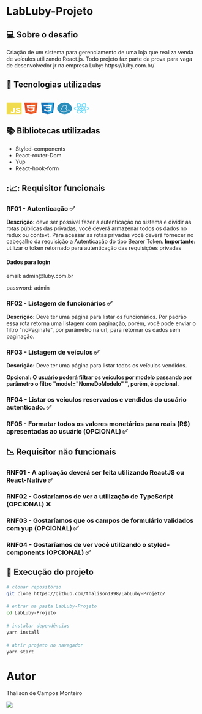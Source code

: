# LabLuby-Projeto

## 💻 Sobre o desafio
<p>Criação de um sistema para gerenciamento de uma loja que realiza venda de veículos utilizando React.js.
Todo projeto faz parte da prova para vaga de desenvolvedor jr na empresa Luby: https://luby.com.br/ </p>

## :book: Tecnologias utilizadas
<div style="display: inline_block"><br>
  <img align="center" alt="Thalison-Js" height="30" width="40" src="https://raw.githubusercontent.com/devicons/devicon/master/icons/javascript/javascript-plain.svg">
  <img align="center" alt="Thalison-HTML" height="30" width="40" src="https://raw.githubusercontent.com/devicons/devicon/master/icons/html5/html5-original.svg">
  <img align="center" alt="Thalison-CSS" height="30" width="40" src="https://raw.githubusercontent.com/devicons/devicon/master/icons/css3/css3-original.svg">
  <img align="center" alt="Thalison-arn" height="30" width="40" src="https://raw.githubusercontent.com/devicons/devicon/master/icons/yarn/yarn-original.svg">
  <img align="center" alt="Thalison-React" height="30" width="40" src="https://raw.githubusercontent.com/devicons/devicon/master/icons/react/react-original.svg">
</div>

## :books: Bibliotecas utilizadas
<ul> 
<li>Styled-components</li>
<li>React-router-Dom</li>
<li>Yup</li>
<li>React-hook-form</li>
</ul>

## :📈: Requisitor funcionais

### RF01 - Autenticação ✅

<p><strong>Descrição:</strong> deve ser possível fazer a autenticação no sistema e dividir as rotas públicas das privadas, você deverá armazenar todos os dados no redux ou context. Para acessar as rotas privadas você deverá fornecer no cabeçalho da requisição a Autenticação do tipo Bearer Token.
<strong>Importante:</strong> utilizar o token retornado para autenticação das requisições privadas</p>

#### Dados para login
<p>email: admin@luby.com.br</p>
<p>password: admin</p>

### RF02 - Listagem de funcionários ✅

<p><strong>Descrição:</strong> Deve ter uma página para listar os funcionários. Por padrão essa rota retorna uma listagem com paginação, porém, você pode enviar o filtro "noPaginate", por parâmetro na url, para retornar os dados sem paginação.</p>

### RF03 - Listagem de veículos ✅

<p><strong>Descrição:</strong> Deve ter uma página para listar todos os veículos vendidos.<p>

<p><strong>Opcional: O usuário poderá filtrar os veículos por modelo passando por parâmetro o filtro "model="NomeDoModelo" ", porém, é opcional.</strong></p>

### RF04 - Listar os veículos reservados e vendidos do usuário autenticado. ✅

### RF05 - Formatar todos os valores monetários para reais (R$) apresentadas ao usuário (OPCIONAL) ✅

## 📉 Requisitor não funcionais
### RNF01 - A aplicação deverá ser feita utilizando ReactJS ou React-Native ✅

### RNF02 - Gostaríamos de ver a utilização de TypeScript (OPCIONAL) ❌

### RNF03 - Gostaríamos que os campos de formulário validados com yup (OPCIONAL) ✅

### RNF04 - Gostaríamos de ver você utilizando o styled-components (OPCIONAL) ✅

## 🧪 Execução do projeto
```bash
# clonar repositório
git clone https://github.com/thalison1998/LabLuby-Projeto/

# entrar na pasta LabLuby-Projeto
cd LabLuby-Projeto

# instalar dependências
yarn install

# abrir projeto no navegador
yarn start

```

# Autor
Thalison de Campos Monteiro

<a href="https://www.linkedin.com/in/thalison-monteiro-701a57215" target="_blank"><img src="https://img.shields.io/badge/-LinkedIn-%230077B5?style=for-the-badge&logo=linkedin&logoColor=white" target="_blank"></a> 
